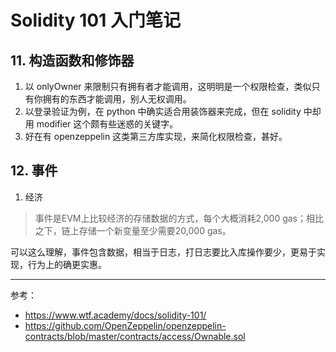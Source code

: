 # Solidity 101 入门笔记 
## 11. 构造函数和修饰器
1. 以 onlyOwner 来限制只有拥有者才能调用，这明明是一个权限检查，类似只有你拥有的东西才能调用，别人无权调用。
2. 以登录验证为例，在 python 中确实适合用装饰器来完成，但在 solidity 中却用 modifier 这个颇有些迷惑的关键字。
3. 好在有 openzeppelin 这类第三方库实现，来简化权限检查，甚好。

## 12. 事件
1. 经济
>事件是EVM上比较经济的存储数据的方式，每个大概消耗2,000 gas；相比之下，链上存储一个新变量至少需要20,000 gas。

可以这么理解，事件包含数据，相当于日志，打日志要比入库操作要少，更易于实现，行为上的确更实惠。


---
参考：
- https://www.wtf.academy/docs/solidity-101/
- https://github.com/OpenZeppelin/openzeppelin-contracts/blob/master/contracts/access/Ownable.sol